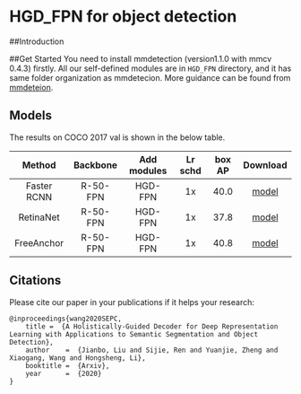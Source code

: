 # HGD_FPN for object detection

##Introduction 

##Get Started
You need to install mmdetection (version1.1.0 with mmcv 0.4.3) firstly.
All our self-defined modules are in ```HGD_FPN``` directory, and it has same folder organization as
mmdetecion.
More guidance can be found from [mmdeteion](https://github.com/open-mmlab/mmdetection).

## Models
The results on COCO 2017 val is shown in the below table.

| Method | Backbone | Add modules  | Lr schd | box AP | Download |
| :----: | :------: | :-------:  | :-----: | :----: | :------: |
| Faster RCNN | R-50-FPN | HGD-FPN |  1x  | 40.0| [model]()  |
| RetinaNet | R-50-FPN | HGD-FPN |  1x  | 37.8| [model]()  |
| FreeAnchor | R-50-FPN | HGD-FPN |  1x  | 40.8| [model]()  |

## Citations
Please cite our paper in your publications if it helps your research:
```
@inproceedings{wang2020SEPC,
    title =  {A Holistically-Guided Decoder for Deep Representation Learning with Applications to Semantic Segmentation and Object Detection},
    author    =  {Jianbo, Liu and Sijie, Ren and Yuanjie, Zheng and Xiaogang, Wang and Hongsheng, Li},
    booktitle =  {Arxiv},
    year      =  {2020}
}
```

